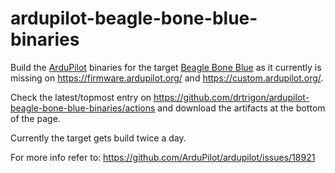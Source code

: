 # ardupilot-beagle-bone-blue-binaries

Build the [ArduPilot](https://github.com/ArduPilot/ardupilot) binaries for the target [Beagle Bone Blue](https://ardupilot.org/copter/docs/common-beagle-bone-blue.html) as it currently is missing on https://firmware.ardupilot.org/ and https://custom.ardupilot.org/.

Check the latest/topmost entry on https://github.com/drtrigon/ardupilot-beagle-bone-blue-binaries/actions and download the artifacts at the bottom of the page.

Currently the target gets build twice a day.

For more info refer to: https://github.com/ArduPilot/ardupilot/issues/18921
